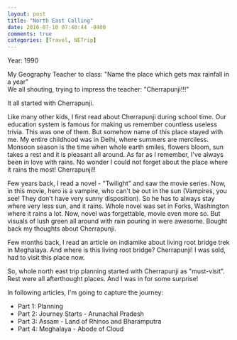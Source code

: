 ```yaml
---
layout: post
title: "North East Calling"
date: 2016-07-10 07:40:44 -0400
comments: true
categories: [Travel, NETrip]
---
```

Year: 1990

My Geography Teacher to class: "Name the place which gets max rainfall in a year"   
We all shouting, trying to impress the teacher: "Cherrapunji!!!"

It all started with Cherrapunji.
<!--more-->

Like many other kids, I first read about Cherrapunji during school time. Our education system is famous for making us remember countless useless trivia. This was one of them. But somehow name of this place stayed with me.
My entire childhood  was in Delhi, where summers are merciless. Monsoon season is the time when whole earth smiles, flowers bloom, sun takes a rest and it is pleasant all around. As far as I remember, I've always been in love with rains. No wonder I could not forget about the place where it rains the most! Cherrapunji!!

Few years back, I read a novel - "Twilight" and saw the movie series. Now, in this movie, hero is a vampire, who can't be out in the sun (Vampires, you see! They don't have very sunny disposition). So he has to always stay where very less sun, and it rains. Whole novel was set in Forks, Washington where it rains a lot. Now, novel was forgettable, movie even more so. But visuals of lush green all around with rain pouring in were awesome. Bought back my thoughts about Cherrapunji. 

Few months back, I read an article on indiamike about living root bridge trek in Meghalaya. And where is this living root bridge? Cherrapunji! I was sold, had to visit this place now.

So, whole north east trip planning started with Cherrapunji as "must-visit". Rest were all afterthought places. And I was in for some surprise!

In following articles, I'm going to capture the journey:   
- Part 1: Planning   
- Part 2: Journey Starts - Arunachal Pradesh   
- Part 3: Assam - Land of Rhinos and Bharamputra   
- Part 4: Meghalaya - Abode of Cloud   


